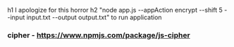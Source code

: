 h1 I apologize for this horror
h2 "node app.js --appAction encrypt --shift 5 --input input.txt --output output.txt" to run application
### cipher - https://www.npmjs.com/package/js-cipher